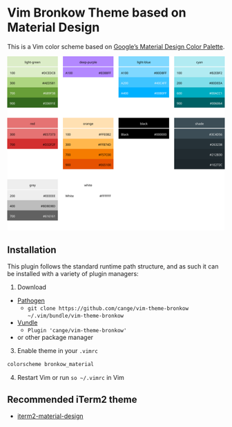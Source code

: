 # Vim Bronkow Theme based on Material Design

This is a Vim color scheme based on [Google’s Material Design Color Palette](https://material.io/guidelines/style/color.html).

<img src="palette.svg">

## Installation

This plugin follows the standard runtime path structure, and as such it can be installed with a variety of plugin managers:

1. Download
  *  [Pathogen](https://github.com/tpope/vim-pathogen)
      *  `git clone https://github.com/cange/vim-theme-bronkow ~/.vim/bundle/vim-theme-bronkow`
  *  [Vundle](https://github.com/gmarik/vundle)
      *  `Plugin 'cange/vim-theme-bronkow'`
  * or other package manager

3. Enable theme in your `.vimrc`

  ```bash
  colorscheme bronkow_material
  ```
4. Restart Vim or run `so ~/.vimrc` in Vim

## Recommended iTerm2 theme
- [iterm2-material-design](https://github.com/MartinSeeler/iterm2-material-design)
